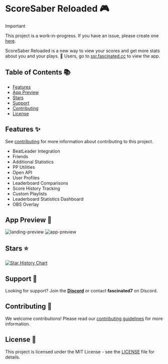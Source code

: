 # ScoreSaber Reloaded 🎮

> [!IMPORTANT]
> This project is a work-in-progress. If you have an issue, please create one [here](https://github.com/RealFascinated/scoresaber-reloaded/issues/new).

ScoreSaber Reloaded is a new way to view your scores and get more stats about you and your plays. 🌟 Users, go to [ssr.fascinated.cc](https://ssr.fascinated.cc) to view the app.

## Table of Contents 📚

- [Features](#features)
- [App Preview](#app-preview)
- [Stars](#stars)
- [Support](#support)
- [Contributing](#contributing)
- [License](#license)

## Features ✨

See [contributing](#contributing-) for more information about contributing to this project.

- BeatLeader Integration
- Friends
- Additional Statistics
- PP Utilities
- Open API
- User Profiles
- Leaderboard Comparisons
- Score History Tracking
- Custom Playlists
- Leaderboard Statistics Dashboard
- OBS Overlay

## App Preview 📸

![landing-preview](https://preview.fascinated.cc/?url=https://ssr.fascinated.cc)
![app-preview](https://preview.fascinated.cc/?url=https://ssr.fascinated.cc/player/3225556157461414)

## Stars ⭐

[![Star History Chart](https://api.star-history.com/svg?repos=RealFascinated/scoresaber-reloaded&type=Timeline)](https://star-history.com/#RealFascinated/scoresaber-reloaded&Timeline)

## Support 🤝

Looking for support? Join the [**Discord**](https://discord.gg/kmNfWGA4A8) or contact **fascinated7** on Discord.

## Contributing 🤗

We welcome contributions! Please read our [contributing guidelines](CONTRIBUTING.md) for more information.

## License 📄

This project is licensed under the MIT License - see the [LICENSE](LICENSE) file for details.
